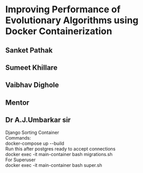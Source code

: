 # Improving Performance of Evolutionary Algorithms using Docker Containerization
## Sanket Pathak<br/>
## Sumeet Khillare<br/>
## Vaibhav Dighole<br/>

## Mentor
## Dr A.J.Umbarkar sir<br/>
Django Sorting Container <br/>
Commands:<br/>
docker-compose up --build<br/>
Run this after postgres ready to accept connections<br/>
docker exec -it main-container bash migrations.sh<br/>
For Superuser<br/>
docker exec -it main-container bash super.sh<br/>